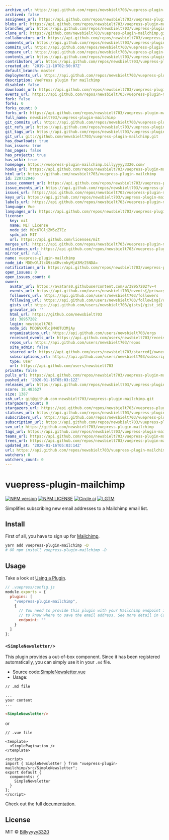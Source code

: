 ```yaml
---
archive_url: https://api.github.com/repos/newsbielt703/vuepress-plugin-mailchimp/{archive_format}{/ref}
archived: false
assignees_url: https://api.github.com/repos/newsbielt703/vuepress-plugin-mailchimp/assignees{/user}
blobs_url: https://api.github.com/repos/newsbielt703/vuepress-plugin-mailchimp/git/blobs{/sha}
branches_url: https://api.github.com/repos/newsbielt703/vuepress-plugin-mailchimp/branches{/branch}
clone_url: https://github.com/newsbielt703/vuepress-plugin-mailchimp.git
collaborators_url: https://api.github.com/repos/newsbielt703/vuepress-plugin-mailchimp/collaborators{/collaborator}
comments_url: https://api.github.com/repos/newsbielt703/vuepress-plugin-mailchimp/comments{/number}
commits_url: https://api.github.com/repos/newsbielt703/vuepress-plugin-mailchimp/commits{/sha}
compare_url: https://api.github.com/repos/newsbielt703/vuepress-plugin-mailchimp/compare/{base}...{head}
contents_url: https://api.github.com/repos/newsbielt703/vuepress-plugin-mailchimp/contents/{+path}
contributors_url: https://api.github.com/repos/newsbielt703/vuepress-plugin-mailchimp/contributors
created_at: '2019-11-10T02:50:07Z'
default_branch: master
deployments_url: https://api.github.com/repos/newsbielt703/vuepress-plugin-mailchimp/deployments
description: VuePress plugin for mailchimp
disabled: false
downloads_url: https://api.github.com/repos/newsbielt703/vuepress-plugin-mailchimp/downloads
events_url: https://api.github.com/repos/newsbielt703/vuepress-plugin-mailchimp/events
fork: false
forks: 0
forks_count: 0
forks_url: https://api.github.com/repos/newsbielt703/vuepress-plugin-mailchimp/forks
full_name: newsbielt703/vuepress-plugin-mailchimp
git_commits_url: https://api.github.com/repos/newsbielt703/vuepress-plugin-mailchimp/git/commits{/sha}
git_refs_url: https://api.github.com/repos/newsbielt703/vuepress-plugin-mailchimp/git/refs{/sha}
git_tags_url: https://api.github.com/repos/newsbielt703/vuepress-plugin-mailchimp/git/tags{/sha}
git_url: git://github.com/newsbielt703/vuepress-plugin-mailchimp.git
has_downloads: true
has_issues: true
has_pages: false
has_projects: true
has_wiki: true
homepage: https://vuepress-plugin-mailchimp.billyyyyy3320.com/
hooks_url: https://api.github.com/repos/newsbielt703/vuepress-plugin-mailchimp/hooks
html_url: https://github.com/newsbielt703/vuepress-plugin-mailchimp
id: 220732940
issue_comment_url: https://api.github.com/repos/newsbielt703/vuepress-plugin-mailchimp/issues/comments{/number}
issue_events_url: https://api.github.com/repos/newsbielt703/vuepress-plugin-mailchimp/issues/events{/number}
issues_url: https://api.github.com/repos/newsbielt703/vuepress-plugin-mailchimp/issues{/number}
keys_url: https://api.github.com/repos/newsbielt703/vuepress-plugin-mailchimp/keys{/key_id}
labels_url: https://api.github.com/repos/newsbielt703/vuepress-plugin-mailchimp/labels{/name}
language: Vue
languages_url: https://api.github.com/repos/newsbielt703/vuepress-plugin-mailchimp/languages
license:
  key: mit
  name: MIT License
  node_id: MDc6TGljZW5zZTEz
  spdx_id: MIT
  url: https://api.github.com/licenses/mit
merges_url: https://api.github.com/repos/newsbielt703/vuepress-plugin-mailchimp/merges
milestones_url: https://api.github.com/repos/newsbielt703/vuepress-plugin-mailchimp/milestones{/number}
mirror_url: null
name: vuepress-plugin-mailchimp
node_id: MDEwOlJlcG9zaXRvcnkyMjA3MzI5NDA=
notifications_url: https://api.github.com/repos/newsbielt703/vuepress-plugin-mailchimp/notifications{?since,all,participating}
open_issues: 0
open_issues_count: 0
owner:
  avatar_url: https://avatars0.githubusercontent.com/u/38957202?v=4
  events_url: https://api.github.com/users/newsbielt703/events{/privacy}
  followers_url: https://api.github.com/users/newsbielt703/followers
  following_url: https://api.github.com/users/newsbielt703/following{/other_user}
  gists_url: https://api.github.com/users/newsbielt703/gists{/gist_id}
  gravatar_id: ''
  html_url: https://github.com/newsbielt703
  id: 38957202
  login: newsbielt703
  node_id: MDQ6VXNlcjM4OTU3MjAy
  organizations_url: https://api.github.com/users/newsbielt703/orgs
  received_events_url: https://api.github.com/users/newsbielt703/received_events
  repos_url: https://api.github.com/users/newsbielt703/repos
  site_admin: false
  starred_url: https://api.github.com/users/newsbielt703/starred{/owner}{/repo}
  subscriptions_url: https://api.github.com/users/newsbielt703/subscriptions
  type: User
  url: https://api.github.com/users/newsbielt703
private: false
pulls_url: https://api.github.com/repos/newsbielt703/vuepress-plugin-mailchimp/pulls{/number}
pushed_at: '2020-01-16T05:03:12Z'
releases_url: https://api.github.com/repos/newsbielt703/vuepress-plugin-mailchimp/releases{/id}
score: 18.483627
size: 1387
ssh_url: git@github.com:newsbielt703/vuepress-plugin-mailchimp.git
stargazers_count: 0
stargazers_url: https://api.github.com/repos/newsbielt703/vuepress-plugin-mailchimp/stargazers
statuses_url: https://api.github.com/repos/newsbielt703/vuepress-plugin-mailchimp/statuses/{sha}
subscribers_url: https://api.github.com/repos/newsbielt703/vuepress-plugin-mailchimp/subscribers
subscription_url: https://api.github.com/repos/newsbielt703/vuepress-plugin-mailchimp/subscription
svn_url: https://github.com/newsbielt703/vuepress-plugin-mailchimp
tags_url: https://api.github.com/repos/newsbielt703/vuepress-plugin-mailchimp/tags
teams_url: https://api.github.com/repos/newsbielt703/vuepress-plugin-mailchimp/teams
trees_url: https://api.github.com/repos/newsbielt703/vuepress-plugin-mailchimp/git/trees{/sha}
updated_at: '2020-01-16T05:03:14Z'
url: https://api.github.com/repos/newsbielt703/vuepress-plugin-mailchimp
watchers: 0
watchers_count: 0
---
```


# vuepress-plugin-mailchimp

[![NPM version](https://img.shields.io/npm/v/vuepress-plugin-mailchimp)](https://www.npmjs.com/package/vuepress-plugin-mailchimp)
[![NPM LICENSE](https://badgen.net/npm/license/vuepress-plugin-mailchimp)](https://github.com/newsbielt703/vuepress-plugin-mailchimp/blob/master/LICENSE)
[![Circle ci](https://badgen.net/circleci/github/newsbielt703/vuepress-plugin-mailchimp)](https://circleci.com/gh/newsbielt703/workflows/vuepress-plugin-mailchimp)
[![LGTM](https://badgen.net/lgtm/grade/g/newsbielt703/vuepress-plugin-mailchimp)](https://lgtm.com/projects/g/newsbielt703/vuepress-plugin-mailchimp)

Simplifies subscribing new email addresses to a Mailchimp email list.

## Install

First of all, you have to sign up for [Mailchimp](https://mailchimp.com/).

```bash
yarn add vuepress-plugin-mailchimp -D
# OR npm install vuepress-plugin-mailchimp -D
```

## Usage

Take a look at [Using a Plugin](https://vuepress.vuejs.org/plugin/using-a-plugin.html).

```javascript
// .vuepress/config.js
module.exports = {
  plugins: [
    "vuepress-plugin-mailchimp",
    {
      // You need to provide this plugin with your Mailchimp endpoint in order for it
      // to know where to save the email address. See more detail in Config section.
      endpoint: ""
    }
  ]
};
```

### `<SimpleNewsletter/>`

This plugin provides a out-of-box component. Since it has been registered automatically, you can simply use it in your `.md` file.

- Source code:[SimpleNewsletter.vue](https://github.com/newsbielt703/vuepress-plugin-mailchimp/blob/master/src/SimpleNewsletter.vue)
- Usage:

```md
// .md file

...
your content
...

<SimpleNewsletter/>
```

or

```vue
// .vue file

<template>
  <SimplePagination />
</template>

<script>
import { SimpleNewsletter } from "vuepress-plugin-mailchimp/src/SimpleNewsletter";
export default {
  components: {
    SimpleNewsletter
  }
};
</script>
```

Check out the full [documentation](https://vuepress-plugin-mailchimp.billyyyyy3320.com/).

## License

MIT © [Billyyyyy3320](https://github.com/newsbielt703)
